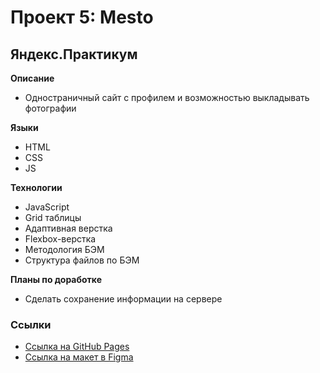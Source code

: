 # Проект 5: Mesto
## Яндекс.Практикум

**Описание**
* Одностраничный сайт с профилем и возможностью выкладывать фотографии

**Языки**
* HTML
* CSS
* JS

**Технологии**
* JavaScript
* Grid таблицы
* Адаптивная верстка
* Flexbox-верстка
* Методология БЭМ
* Структура файлов по БЭМ

**Планы по доработке**
* Сделать сохранение информации на сервере

### Ссылки
* [Ссылка на GitHub Pages](https://ungitmih.github.io/mesto/)
* [Ссылка на макет в Figma](https://www.figma.com/file/2cn9N9jSkmxD84oJik7xL7/JavaScript.-Sprint-4)
